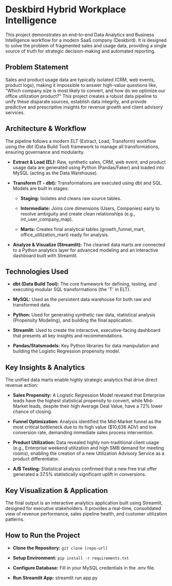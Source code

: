 # **Deskbird Hybrid Workplace Intelligence**
This project demonstrates an end-to-end Data Analytics and Business Intelligence workflow for a modern SaaS company (Deskbird). It is designed to solve the problem of fragmented sales and usage data, providing a single source of truth for strategic decision-making and automated reporting.



## **Problem Statement**
Sales and product usage data are typically isolated (CRM, web events, product logs), making it impossible to answer high-value questions like, "Which company size is most likely to convert, and how do we optimize our office utilization product?" This project creates a robust data pipeline to unify these disparate sources, establish data integrity, and provide predictive and prescriptive insights for revenue growth and client advisory services.



## **Architecture & Workflow**
The pipeline follows a modern ELT (Extract, Load, Transform) workflow using the dbt (Data Build Tool) framework to manage all transformations, ensuring governance and modularity.

- **Extract & Load (EL):** Raw, synthetic sales, CRM, web event, and product usage data are generated using Python (Pandas/Faker) and loaded into MySQL (acting as the Data Warehouse).

- **Transform (T - dbt):** Transformations are executed using dbt and SQL. Models are built in stages:

    - **Staging:** Isolates and cleans raw source tables.
    
    - **Intermediate:** Joins core dimensions (Users, Companies) early to resolve ambiguity and create clean relationships (e.g., int_user_company_map).
    
    - **Marts:** Creates final analytical tables (growth_funnel_mart, office_utilization_mart) ready for analysis.

- **Analyze & Visualize (Streamlit):** The cleaned data marts are connected to a Python analytics layer for advanced modeling and an interactive dashboard built with Streamlit.



## **Technologies Used**
- **dbt (Data Build Tool):** The core framework for defining, testing, and executing modular SQL transformations (the 'T' in ELT).

- **MySQL:** Used as the persistent data warehouse for both raw and transformed data.

- **Python:** Used for generating synthetic raw data, statistical analysis (Propensity Modeling), and building the final application.

- **Streamlit:** Used to create the interactive, executive-facing dashboard that presents all key insights and recommendations.

- **Pandas/Statsmodels:** Key Python libraries for data manipulation and building the Logistic Regression propensity model.



## Key Insights & Analytics
The unified data marts enable highly strategic analytics that drive direct revenue action:

- **Sales Propensity:** A Logistic Regression Model revealed that Enterprise leads have the highest statistical propensity to convert, while Mid-Market leads, despite their high Average Deal Value, have a 72% lower chance of closing.

- **Funnel Optimization:** Analysis identified the Mid-Market funnel as the most critical bottleneck due to its high value ($10,636 ADV) and low conversion rate, demanding immediate sales process intervention.

- **Product Utilization:** Data revealed highly non-traditional client usage (e.g., Enterprise weekend utilization and high SMB demand for meeting rooms), enabling the creation of a new Utilization Advisory Service as a product differentiator.

- **A/B Testing:** Statistical analysis confirmed that a new free trial offer generated a 37.5% statistically significant uplift in conversions.



## **Key Visualization & Application**
The final output is an interactive analytics application built using Streamlit, designed for executive stakeholders. It provides a real-time, consolidated view of revenue performance, sales pipeline health, and customer utilization patterns.



## **How to Run the Project**
- **Clone the Repository:** `git clone [repo-url]`

- **Setup Environment:** `pip install -r requirements.txt`

- **Configure Database:** Fill in your MySQL credentials in the .env file.

- **Run Streamlit App:** streamlit run app.py

